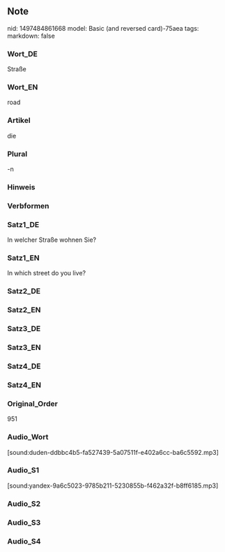 ## Note
nid: 1497484861668
model: Basic (and reversed card)-75aea
tags: 
markdown: false

### Wort_DE
Straße

### Wort_EN
road

### Artikel
die

### Plural
-n

### Hinweis


### Verbformen


### Satz1_DE
In welcher Straße wohnen Sie?

### Satz1_EN
In which street do you live?

### Satz2_DE


### Satz2_EN


### Satz3_DE


### Satz3_EN


### Satz4_DE


### Satz4_EN


### Original_Order
951

### Audio_Wort
[sound:duden-ddbbc4b5-fa527439-5a07511f-e402a6cc-ba6c5592.mp3]

### Audio_S1
[sound:yandex-9a6c5023-9785b211-5230855b-f462a32f-b8ff6185.mp3]

### Audio_S2


### Audio_S3


### Audio_S4

